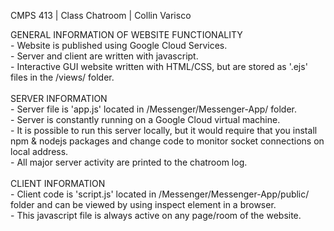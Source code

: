CMPS 413 | Class Chatroom | Collin Varisco <br />

  GENERAL INFORMATION OF WEBSITE FUNCTIONALITY <br />
    - Website is published using Google Cloud Services. <br />
    - Server and client are written with javascript. <br />
    - Interactive GUI website written with HTML/CSS, but are stored as '.ejs' files in the /views/ folder. <br /><br />
  SERVER INFORMATION<br />
    - Server file is 'app.js' located in /Messenger/Messenger-App/ folder.<br />
    - Server is constantly running on a Google Cloud virtual machine.<br />
    - It is possible to run this server locally, but it would require that you install npm & nodejs packages and change code to monitor socket connections on local address.<br />
    - All major server activity are printed to the chatroom log.<br /><br />
  CLIENT INFORMATION<br />
    - Client code is 'script.js' located in /Messenger/Messenger-App/public/ folder and can be viewed by using inspect element in a browser.<br />
    - This javascript file is always active on any page/room of the website.<br /><br />


